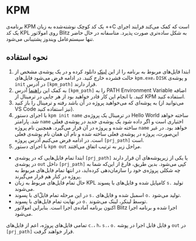 # KPM
برنامه‌ی KPM یک کد کوچک نوشته‌شده به زبان ++C است که کمک می‌کند فرایند اجرای یک کد KPL روی امولاتور Blitz به شکل ساده‌تری صورت پذیرد. متاسفانه در حال حاضر تنها سیستم‌عامل ویندوز پشتیبانی می‌شود.
## نحوه استفاده
1. ابتدا فایل‌های مربوط به برنامه را از این [لینک](https://github.com/hejarPG/kpm/releases/tag/v1.0.0) دانلود کرده و در یک پوشه‌ی مشخص از حالت فشرده خارج کنید. در ادامه فرض می‌شود فایل‌های `kpm.exe`، `DISK` و پوشه‌‌ی `init` در آدرس `[kpm_path]` قرار دارند.
2. به کمک این [راهنما](https://www.architectryan.com/2018/03/17/add-to-the-path-on-windows-10/) آدرس `[kpm_path]` را به PATH Environment Variable اضافه کنید. با انجام این کار قادر خواهید بود از هر جایی در ترمینال از KPM استفاده کنید.
3. به پوشه‌ای که می‌خواهید پروژه در آن باشد رفته و ترمینال را باز کنید (می‌توانید از VS Code نیز استفاده کنید).
4. با اجرای دستور `kpm init name` در ترمینال یک پروژه‌ی Hello World ساخته خواهد شد. پارامتر `name` اختیاری است و اگر داده شود یک پوشه‌ی جدید در پوشه‌ی فعلی ساخته شده و پروژه در آن قرار می‌گیرد. همچنین نام پروژه `name` خواهد بود. در غیر این‌صورت، پروژه در پوشه‌ی فعلی ساخته شده و نام آن همان نام پوشه‌ی فعلی است. در ادامه فرض می‌کنیم آدرس پروژه `[prj_path]` است.
5. با اجرای دستور `kpm out` مراحل زیر به ترتیب اتفاق می‌افتند.
  - ابتدا تمام فایل‌هایی که در پوشه‌ی `[prj_path]` یا یکی از زیرپوشه‌های آن قرار دارند در پوشه‌ی `out` داخل `[prj_path]` کپی می‌شود. بدین طریق، فارغ از این‌که شما به چه شکلی پروژه‌ی خود را سازمان‌دهی کرده‌اید، در انتها تمام فایل‌های مربوط به پروژه در کنار هم قرار می‌گیرند.
  - حال تمام فایل‌های مربوط به زبان KPL کامپایل شده و فایل‌های با پسوند `s.` تولید می‌شوند.
  - در این مرحله تمام فایل‌ّای با پسوند `s.` اسمبل شده و فایل‌های `o.` تولید می‌شود.
  - در نهایت تمام فایل‌های با پسوند `o.` توسط لینکر، لینک می‌شوند.
  - اکنون برنامه آماده‌ی اجرا است. بنابراین امولاتور Blitz اجرا شده و برنامه اجرا می‌شود.

تمامی فایل‌های پروژه، اعم از فایل‌های `c.`، `h`، `s.`، `o.` و فایل قابل اجرا در پوشه `out` در `[prj_path]` قرار خواهند گرفت.

[](https://github.com/user-attachments/assets/fe204973-4ef3-429c-a35e-07af88768589)
